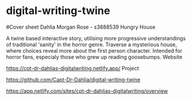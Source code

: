 # digital-writing-twine
 
#Cover sheet Dahlia Morgan Rose - s3888539
Hungry House

A twine based interactive story, utilising more progressive understandings of traditional 'sanity' in the horror genre. Traverse a mysterious house, where choices reveal more about the first person character.
Intended for horror fans, especialy those who grew up reading goosebumps.
Website

https://cpt-dr-dahlias-digitalwriting.netlify.app/
Project

https://github.com/Capt-Dr-Dahlia/digital-writing-twine

https://app.netlify.com/sites/cpt-dr-dahlias-digitalwriting/overview
